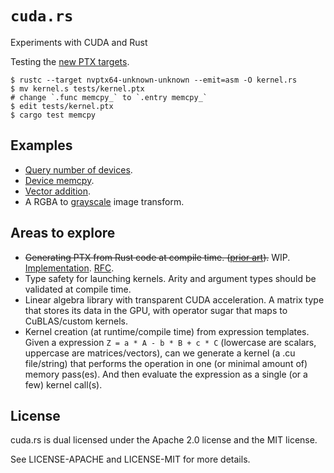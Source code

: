 # `cuda.rs`

Experiments with CUDA and Rust

Testing the [new PTX targets][Implementation].

```
$ rustc --target nvptx64-unknown-unknown --emit=asm -O kernel.rs
$ mv kernel.s tests/kernel.ptx
# change `.func memcpy_` to `.entry memcpy_`
$ edit tests/kernel.ptx
$ cargo test memcpy
```

## Examples

- [Query number of devices](/examples/query.rs).
- [Device memcpy](/tests/memcpy.rs).
- [Vector addition](/tests/add.rs).
- A RGBA to [grayscale](/examples/gray.rs) image transform.

## Areas to explore

- ~~Generating PTX from Rust code at compile time. ([prior art]).~~ WIP. [Implementation]. [RFC].
- Type safety for launching kernels. Arity and argument types should be validated at compile time.
- Linear algebra library with transparent CUDA acceleration. A matrix type that stores its data
  in the GPU, with operator sugar that maps to CuBLAS/custom kernels.
- Kernel creation (at runtime/compile time) from expression templates. Given a expression
  `Z = a * A - b * B + c * C` (lowercase are scalars, uppercase are matrices/vectors), can we
  generate a kernel (a .cu file/string) that performs the operation in one (or minimal amount of)
  memory pass(es). And then evaluate the expression as a single (or a few) kernel call(s).

[linalg]: https://github.com/japaric/linalg.rs
[prior art]: http://blog.theincredibleholk.org/blog/2012/12/05/compiling-rust-for-gpus/
[Implementation]: https://github.com/rust-lang/rust/pull/34195
[RFC]: https://github.com/rust-lang/rfcs/pull/1641

## License

cuda.rs is dual licensed under the Apache 2.0 license and the MIT license.

See LICENSE-APACHE and LICENSE-MIT for more details.
